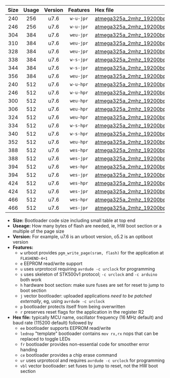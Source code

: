 |Size|Usage|Version|Features|Hex file|
|:-:|:-:|:-:|:-:|:--|
|240|256|u7.6|`w-u-jpr`|[atmega325a_2mhz_19200bps_ur_vbl.hex](https://raw.githubusercontent.com/stefanrueger/urboot/main/atmega325a_2mhz_19200bps_ur_vbl.hex)|
|246|256|u7.6|`w-u-jpr`|[atmega325a_2mhz_19200bps_lednop_ur_vbl.hex](https://raw.githubusercontent.com/stefanrueger/urboot/main/atmega325a_2mhz_19200bps_lednop_ur_vbl.hex)|
|304|384|u7.6|`weu-jpr`|[atmega325a_2mhz_19200bps_ee_ur_vbl.hex](https://raw.githubusercontent.com/stefanrueger/urboot/main/atmega325a_2mhz_19200bps_ee_ur_vbl.hex)|
|310|384|u7.6|`weu-jpr`|[atmega325a_2mhz_19200bps_ee_lednop_ur_vbl.hex](https://raw.githubusercontent.com/stefanrueger/urboot/main/atmega325a_2mhz_19200bps_ee_lednop_ur_vbl.hex)|
|328|384|u7.6|`weu-jpr`|[atmega325a_2mhz_19200bps_ee_lednop_fr_ur_vbl.hex](https://raw.githubusercontent.com/stefanrueger/urboot/main/atmega325a_2mhz_19200bps_ee_lednop_fr_ur_vbl.hex)|
|338|384|u7.6|`w-s-jpr`|[atmega325a_2mhz_19200bps_vbl.hex](https://raw.githubusercontent.com/stefanrueger/urboot/main/atmega325a_2mhz_19200bps_vbl.hex)|
|344|384|u7.6|`w-s-jpr`|[atmega325a_2mhz_19200bps_lednop_vbl.hex](https://raw.githubusercontent.com/stefanrueger/urboot/main/atmega325a_2mhz_19200bps_lednop_vbl.hex)|
|356|384|u7.6|`weu-jpr`|[atmega325a_2mhz_19200bps_ee_lednop_fr_ce_ur_vbl.hex](https://raw.githubusercontent.com/stefanrueger/urboot/main/atmega325a_2mhz_19200bps_ee_lednop_fr_ce_ur_vbl.hex)|
|240|512|u7.6|`w-u-hpr`|[atmega325a_2mhz_19200bps_ur.hex](https://raw.githubusercontent.com/stefanrueger/urboot/main/atmega325a_2mhz_19200bps_ur.hex)|
|246|512|u7.6|`w-u-hpr`|[atmega325a_2mhz_19200bps_lednop_ur.hex](https://raw.githubusercontent.com/stefanrueger/urboot/main/atmega325a_2mhz_19200bps_lednop_ur.hex)|
|300|512|u7.6|`weu-hpr`|[atmega325a_2mhz_19200bps_ee_ur.hex](https://raw.githubusercontent.com/stefanrueger/urboot/main/atmega325a_2mhz_19200bps_ee_ur.hex)|
|306|512|u7.6|`weu-hpr`|[atmega325a_2mhz_19200bps_ee_lednop_ur.hex](https://raw.githubusercontent.com/stefanrueger/urboot/main/atmega325a_2mhz_19200bps_ee_lednop_ur.hex)|
|324|512|u7.6|`weu-hpr`|[atmega325a_2mhz_19200bps_ee_lednop_fr_ur.hex](https://raw.githubusercontent.com/stefanrueger/urboot/main/atmega325a_2mhz_19200bps_ee_lednop_fr_ur.hex)|
|334|512|u7.6|`w-s-hpr`|[atmega325a_2mhz_19200bps.hex](https://raw.githubusercontent.com/stefanrueger/urboot/main/atmega325a_2mhz_19200bps.hex)|
|340|512|u7.6|`w-s-hpr`|[atmega325a_2mhz_19200bps_lednop.hex](https://raw.githubusercontent.com/stefanrueger/urboot/main/atmega325a_2mhz_19200bps_lednop.hex)|
|352|512|u7.6|`weu-hpr`|[atmega325a_2mhz_19200bps_ee_lednop_fr_ce_ur.hex](https://raw.githubusercontent.com/stefanrueger/urboot/main/atmega325a_2mhz_19200bps_ee_lednop_fr_ce_ur.hex)|
|388|512|u7.6|`wes-hpr`|[atmega325a_2mhz_19200bps_ee.hex](https://raw.githubusercontent.com/stefanrueger/urboot/main/atmega325a_2mhz_19200bps_ee.hex)|
|388|512|u7.6|`wes-jpr`|[atmega325a_2mhz_19200bps_ee_vbl.hex](https://raw.githubusercontent.com/stefanrueger/urboot/main/atmega325a_2mhz_19200bps_ee_vbl.hex)|
|394|512|u7.6|`wes-hpr`|[atmega325a_2mhz_19200bps_ee_lednop.hex](https://raw.githubusercontent.com/stefanrueger/urboot/main/atmega325a_2mhz_19200bps_ee_lednop.hex)|
|394|512|u7.6|`wes-jpr`|[atmega325a_2mhz_19200bps_ee_lednop_vbl.hex](https://raw.githubusercontent.com/stefanrueger/urboot/main/atmega325a_2mhz_19200bps_ee_lednop_vbl.hex)|
|424|512|u7.6|`wes-hpr`|[atmega325a_2mhz_19200bps_ee_lednop_fr.hex](https://raw.githubusercontent.com/stefanrueger/urboot/main/atmega325a_2mhz_19200bps_ee_lednop_fr.hex)|
|424|512|u7.6|`wes-jpr`|[atmega325a_2mhz_19200bps_ee_lednop_fr_vbl.hex](https://raw.githubusercontent.com/stefanrueger/urboot/main/atmega325a_2mhz_19200bps_ee_lednop_fr_vbl.hex)|
|466|512|u7.6|`wes-hpr`|[atmega325a_2mhz_19200bps_ee_lednop_fr_ce.hex](https://raw.githubusercontent.com/stefanrueger/urboot/main/atmega325a_2mhz_19200bps_ee_lednop_fr_ce.hex)|
|466|512|u7.6|`wes-jpr`|[atmega325a_2mhz_19200bps_ee_lednop_fr_ce_vbl.hex](https://raw.githubusercontent.com/stefanrueger/urboot/main/atmega325a_2mhz_19200bps_ee_lednop_fr_ce_vbl.hex)|

- **Size:** Bootloader code size including small table at top end
- **Useage:** How many bytes of flash are needed, ie, HW boot section or a multiple of the page size
- **Version:** For example, u7.6 is an urboot version, o5.2 is an optiboot version
- **Features:**
  + `w` urboot provides `pgm_write_page(sram, flash)` for the application at `FLASHEND-4+1`
  + `e` EEPROM read/write support
  + `u` uses urprotocol requiring `avrdude -c urclock` for programming
  + `s` uses skeleton of STK500v1 protocol; `-c urclock` and `-c arduino` both work
  + `h` hardware boot section: make sure fuses are set for reset to jump to boot section
  + `j` vector bootloader: uploaded applications *need to be patched externally*, eg, using `avrdude -c urclock`
  + `p` bootloader protects itself from being overwritten
  + `r` preserves reset flags for the application in the register R2
- **Hex file:** typically MCU name, oscillator frequency (16 MHz default) and baud rate (115200 default) followed by
  + `ee` bootloader supports EEPROM read/write
  + `lednop` "template" bootloader contains `mov rx,rx` nops that can be replaced to toggle LEDs
  + `fr` bootloader provides non-essential code for smoother error handing
  + `ce` bootloader provides a chip erase command
  + `ur` uses urprotocol and requires `avrdude -c urclock` for programming
  + `vbl` vector bootloader: set fuses to jump to reset, not the HW boot section
